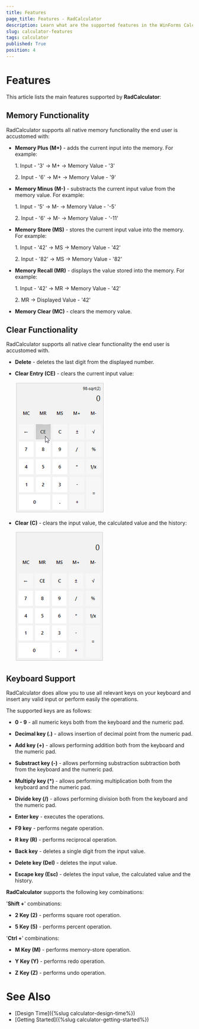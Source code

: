 ```yaml
---
title: Features
page_title: Features - RadCalculator
description: Learn what are the supported features in the WinForms Calculator control.    
slug: calculator-features
tags: calculator
published: True
position: 4 
---
```


# Features

This article lists the main features supported by **RadCalculator**:

## Memory Functionality

RadCalculator supports all native memory functionality the end user is accustomed with:

* **Memory Plus (M+)** - adds the current input into the memory. For example:

	1\. Input - '3' -> M+ -> Memory Value - '3'

	2\. Input - '6' -> M+ -> Memory Value - '9'
* **Memory Minus (M-)** - substracts the current input value from the memory value. For example:

	1\. Input - '5' -> M- -> Memory Value - '-5'

	2\. Input - '6' -> M- -> Memory Value - '-11'
* **Memory Store (MS)** - stores the current input value into the memory. For example:

	1\. Input - '42' -> MS -> Memory Value - '42'

	2\. Input - '82' -> MS -> Memory Value - '82'
* **Memory Recall (MR)** - displays the value stored into the memory. For example:

	1\. Input - '42' -> MR -> Memory Value - '42'

	2\. MR -> Displayed Value - '42'
* **Memory Clear (MC)** - clears the memory value.

## Clear Functionality

RadCalculator supports all native clear functionality the end user is accustomed with.

* **Delete** - deletes the last digit from the displayed number.
* **Clear Entry (CE)** - clears the current input value:

	![calculator-features 001](images/calculator-features001.png)

* **Clear (C)** - clears the input value, the calculated value and the history:

	![calculator-features 002](images/calculator-features002.png)

## Keyboard Support
RadCalculator does allow you to use all relevant keys on your keyboard and insert any valid input or perform easily the operations.

The supported keys are as follows:

* **0 - 9** - all numeric keys both from the keyboard and the numeric pad.

* **Decimal key (.)** - allows insertion of decimal point from the numeric pad.

* **Add key (+)** - allows performing addition both from the keyboard and the numeric pad.

* **Substract key (-)** - allows performing substraction subtraction both from the keyboard and the numeric pad.

* **Multiply key (*)** - allows performing multiplication both from the keyboard and the numeric pad.

* **Divide key (/)** - allows performing division both from the keyboard and the numeric pad.

* **Enter key** - executes the operations.

* **F9 key** - performs negate operation.

* **R key (R)** - performs reciprocal operation.

* **Back key** - deletes a single digit from the input value.

* **Delete key (Del)** - deletes the input value.

* **Escape key (Esc)** - deletes the input value, the calculated value and the history. 

**RadCalculator** supports the following key combinations:

'**Shift +**' combinations:

* **2 Key (2)** - performs square root operation.

* **5 Key (5)** - performs percent operation.

'**Ctrl +**' combinations:

* **M Key (M)** - performs memory-store operation.

* **Y Key (Y)** - performs redo operation.

* **Z Key (Z)** - performs undo operation.

 
 

# See Also
	
* [Design Time]({%slug calculator-design-time%})	
* [Getting Started]({%slug calculator-getting-started%})	



